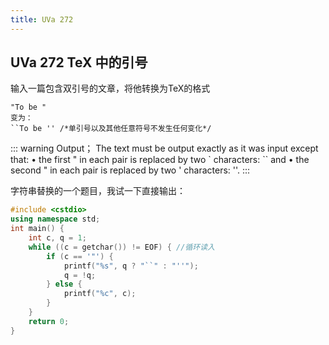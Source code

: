 ```yaml
---
title: UVa 272 
---
```


## UVa 272 TeX 中的引号

输入一篇包含双引号的文章，将他转换为TeX的格式

```Sample
"To be "
变为：
``To be '' /*单引号以及其他任意符号不发生任何变化*/
```

::: warning Output；
The text must be output exactly as it was input except that:
• the first " in each pair is replaced by two ` characters: `` and
• the second " in each pair is replaced by two ' characters: ''.
:::

字符串替换的一个题目，我试一下直接输出：

```cpp
#include <cstdio>
using namespace std;
int main() {
    int c, q = 1;
    while ((c = getchar()) != EOF) { //循环读入
        if (c == '"') {
            printf("%s", q ? "``" : "''");
            q = !q;
        } else {
            printf("%c", c);
        }
    }
    return 0;
}
```